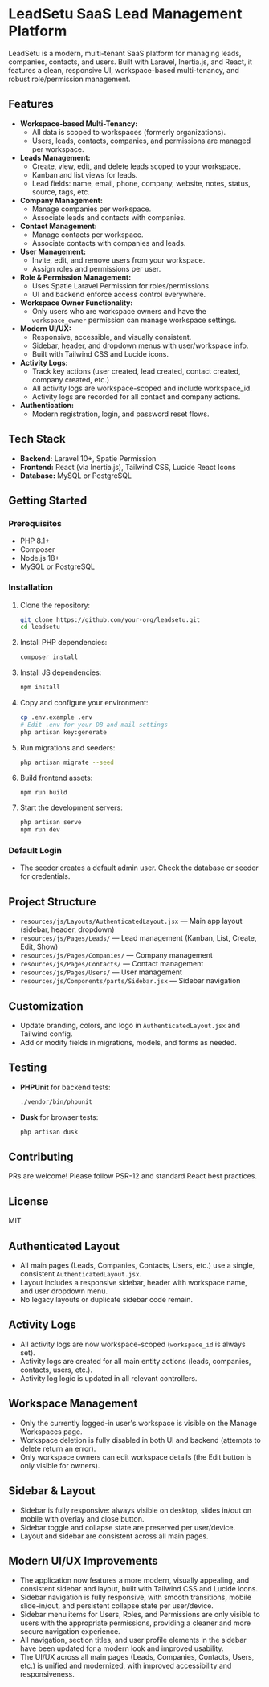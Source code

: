 # LeadSetu SaaS Lead Management Platform

LeadSetu is a modern, multi-tenant SaaS platform for managing leads, companies, contacts, and users. Built with Laravel, Inertia.js, and React, it features a clean, responsive UI, workspace-based multi-tenancy, and robust role/permission management.

## Features
- **Workspace-based Multi-Tenancy:**
  - All data is scoped to workspaces (formerly organizations).
  - Users, leads, contacts, companies, and permissions are managed per workspace.
- **Leads Management:**
  - Create, view, edit, and delete leads scoped to your workspace.
  - Kanban and list views for leads.
  - Lead fields: name, email, phone, company, website, notes, status, source, tags, etc.
- **Company Management:**
  - Manage companies per workspace.
  - Associate leads and contacts with companies.
- **Contact Management:**
  - Manage contacts per workspace.
  - Associate contacts with companies and leads.
- **User Management:**
  - Invite, edit, and remove users from your workspace.
  - Assign roles and permissions per user.
- **Role & Permission Management:**
  - Uses Spatie Laravel Permission for roles/permissions.
  - UI and backend enforce access control everywhere.
- **Workspace Owner Functionality:**
  - Only users who are workspace owners and have the `workspace_owner` permission can manage workspace settings.
- **Modern UI/UX:**
  - Responsive, accessible, and visually consistent.
  - Sidebar, header, and dropdown menus with user/workspace info.
  - Built with Tailwind CSS and Lucide icons.
- **Activity Logs:**
  - Track key actions (user created, lead created, contact created, company created, etc.)
  - All activity logs are workspace-scoped and include workspace_id.
  - Activity logs are recorded for all contact and company actions.
- **Authentication:**
  - Modern registration, login, and password reset flows.

## Tech Stack
- **Backend:** Laravel 10+, Spatie Permission
- **Frontend:** React (via Inertia.js), Tailwind CSS, Lucide React Icons
- **Database:** MySQL or PostgreSQL

## Getting Started

### Prerequisites
- PHP 8.1+
- Composer
- Node.js 18+
- MySQL or PostgreSQL

### Installation
1. Clone the repository:
   ```sh
   git clone https://github.com/your-org/leadsetu.git
   cd leadsetu
   ```
2. Install PHP dependencies:
   ```sh
   composer install
   ```
3. Install JS dependencies:
   ```sh
   npm install
   ```
4. Copy and configure your environment:
   ```sh
   cp .env.example .env
   # Edit .env for your DB and mail settings
   php artisan key:generate
   ```
5. Run migrations and seeders:
   ```sh
   php artisan migrate --seed
   ```
6. Build frontend assets:
   ```sh
   npm run build
   ```
7. Start the development servers:
   ```sh
   php artisan serve
   npm run dev
   ```

### Default Login
- The seeder creates a default admin user. Check the database or seeder for credentials.

## Project Structure
- `resources/js/Layouts/AuthenticatedLayout.jsx` — Main app layout (sidebar, header, dropdown)
- `resources/js/Pages/Leads/` — Lead management (Kanban, List, Create, Edit, Show)
- `resources/js/Pages/Companies/` — Company management
- `resources/js/Pages/Contacts/` — Contact management
- `resources/js/Pages/Users/` — User management
- `resources/js/Components/parts/Sidebar.jsx` — Sidebar navigation

## Customization
- Update branding, colors, and logo in `AuthenticatedLayout.jsx` and Tailwind config.
- Add or modify fields in migrations, models, and forms as needed.

## Testing
- **PHPUnit** for backend tests:
  ```sh
  ./vendor/bin/phpunit
  ```
- **Dusk** for browser tests:
  ```sh
  php artisan dusk
  ```

## Contributing
PRs are welcome! Please follow PSR-12 and standard React best practices.

## License
MIT

## Authenticated Layout
- All main pages (Leads, Companies, Contacts, Users, etc.) use a single, consistent `AuthenticatedLayout.jsx`.
- Layout includes a responsive sidebar, header with workspace name, and user dropdown menu.
- No legacy layouts or duplicate sidebar code remain.

## Activity Logs
- All activity logs are now workspace-scoped (`workspace_id` is always set).
- Activity logs are created for all main entity actions (leads, companies, contacts, users, etc.).
- Activity log logic is updated in all relevant controllers.

## Workspace Management
- Only the currently logged-in user's workspace is visible on the Manage Workspaces page.
- Workspace deletion is fully disabled in both UI and backend (attempts to delete return an error).
- Only workspace owners can edit workspace details (the Edit button is only visible for owners).

## Sidebar & Layout
- Sidebar is fully responsive: always visible on desktop, slides in/out on mobile with overlay and close button.
- Sidebar toggle and collapse state are preserved per user/device.
- Layout and sidebar are consistent across all main pages.

## Modern UI/UX Improvements

- The application now features a more modern, visually appealing, and consistent sidebar and layout, built with Tailwind CSS and Lucide icons.
- Sidebar navigation is fully responsive, with smooth transitions, mobile slide-in/out, and persistent collapse state per user/device.
- Sidebar menu items for Users, Roles, and Permissions are only visible to users with the appropriate permissions, providing a cleaner and more secure navigation experience.
- All navigation, section titles, and user profile elements in the sidebar have been updated for a modern look and improved usability.
- The UI/UX across all main pages (Leads, Companies, Contacts, Users, etc.) is unified and modernized, with improved accessibility and responsiveness.
